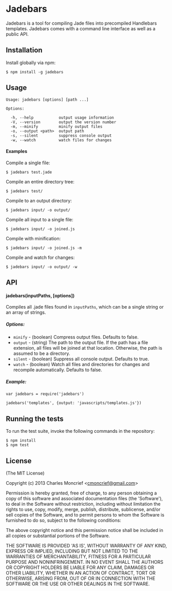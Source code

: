 # Jadebars

Jadebars is a tool for compiling Jade files into precompiled Handlebars templates. Jadebars comes with a command line interface as well as a public API.

## Installation

Install globally via npm:

    $ npm install -g jadebars

## Usage
    Usage: jadebars [options] [path ...]

    Options:

      -h, --help           output usage information
      -V, --version        output the version number
      -m, --minify         minify output files
      -o, --output <path>  output path
      -s, --silent         suppress console output
      -w, --watch          watch files for changes

#### Examples

Compile a single file:
    
    $ jadebars test.jade

Compile an entire directory tree:
    
    $ jadebars test/

Compile to an output directory:
    
    $ jadebars input/ -o output/

Compile all input to a single file:
    
    $ jadebars input/ -o joined.js

Compile with minification:

    $ jadebars input/ -o joined.js -m

Compile and watch for changes:

    $ jadebars input/ -o output/ -w

## API

#### jadebars(inputPaths, [options])

Compiles all .jade files found in `inputPaths`, which can be a single string or an array of strings. 

##### Options:

* `minify` - (boolean) Compress output files. Defaults to false.
* `output` - (string) The path to the output file. If the path has a file extension, all files will be joined at that location. Otherwise, the path is assumed to be a directory.
* `silent` - (boolean) Suppress all console output. Defaults to true.
* `watch` - (boolean) Watch all files and directories for changes and recompile automatically. Defaults to false.

##### Example:

    var jadebars = require('jadebars')

    jadebars('templates', {output: 'javascripts/templates.js'})

## Running the tests

To run the test suite, invoke the following commands in the repository:

    $ npm install
    $ npm test

## License

(The MIT License)

Copyright (c) 2013 Charles Moncrief <<cmoncrief@gmail.com>>

Permission is hereby granted, free of charge, to any person obtaining
a copy of this software and associated documentation files (the
'Software'), to deal in the Software without restriction, including
without limitation the rights to use, copy, modify, merge, publish,
distribute, sublicense, and/or sell copies of the Software, and to
permit persons to whom the Software is furnished to do so, subject to
the following conditions:

The above copyright notice and this permission notice shall be
included in all copies or substantial portions of the Software.

THE SOFTWARE IS PROVIDED 'AS IS', WITHOUT WARRANTY OF ANY KIND,
EXPRESS OR IMPLIED, INCLUDING BUT NOT LIMITED TO THE WARRANTIES OF
MERCHANTABILITY, FITNESS FOR A PARTICULAR PURPOSE AND NONINFRINGEMENT.
IN NO EVENT SHALL THE AUTHORS OR COPYRIGHT HOLDERS BE LIABLE FOR ANY
CLAIM, DAMAGES OR OTHER LIABILITY, WHETHER IN AN ACTION OF CONTRACT,
TORT OR OTHERWISE, ARISING FROM, OUT OF OR IN CONNECTION WITH THE
SOFTWARE OR THE USE OR OTHER DEALINGS IN THE SOFTWARE.